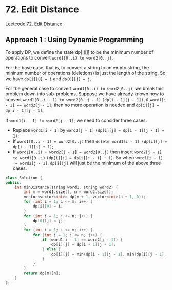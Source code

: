 # 72. Edit Distance
[Leetcode 72. Edit Distance](https://leetcode.com/problems/edit-distance/)

## Approach 1 : Using Dynamic Programming
To apply DP, we define the state dp[i][j] to be the minimum number of operations to convert `word1[0..i) to word2[0..j)`.

For the base case, that is, to convert a string to an empty string, the mininum number of operations (deletions) is just the length of the string. So we have `dp[i][0] = i` and `dp[0][j] = j`.

For the general case to convert `word1[0..i) to word2[0..j)`, we break this problem down into sub-problems. Suppose we have already known how to convert `word1[0..i - 1) to word2[0..j - 1)` `(dp[i - 1][j - 1])`, if `word1[i - 1] == word2[j - 1]`, then no more operation is needed and `dp[i][j] = dp[i - 1][j - 1]`.

If `word1[i - 1] != word2[j - 1]`, we need to consider three cases.

* Replace `word1[i - 1]` by `word2[j - 1]` `(dp[i][j] = dp[i - 1][j - 1] + 1)`;
* If `word1[0..i - 1) = word2[0..j)` then `delete word1[i - 1] (dp[i][j] = dp[i - 1][j] + 1)`;
* If `word1[0..i) + word2[j - 1] = word2[0..j)` then insert `word2[j - 1] to word1[0..i)` `(dp[i][j] = dp[i][j - 1] + 1)`.
So when `word1[i - 1] != word2[j - 1]`, `dp[i][j]` will just be the minimum of the above three cases.

```cpp
class Solution {
public:
    int minDistance(string word1, string word2) {
        int m = word1.size(), n = word2.size();
        vector<vector<int>> dp(m + 1, vector<int>(n + 1, 0));
        for (int i = 1; i <= m; i++) {
            dp[i][0] = i;
        }
        for (int j = 1; j <= n; j++) {
            dp[0][j] = j;
        }
        for (int i = 1; i <= m; i++) {
            for (int j = 1; j <= n; j++) {
                if (word1[i - 1] == word2[j - 1]) {
                    dp[i][j] = dp[i - 1][j - 1];
                } else {
                    dp[i][j] = min(dp[i - 1][j - 1], min(dp[i][j - 1], dp[i - 1][j])) + 1;
                }
            }
        }
        return dp[m][n];
    }
};
```
